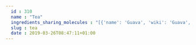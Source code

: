 ```yaml
---
  id : 310
  name : "Tea"
  ingredients_sharing_molecules : "[{'name': 'Guava', 'wiki': 'Guava', 'id': 183, 'category': 'Fruit', 'common_molecules': [89594, 6549, 5280443, 5280598, 13187, 246728, 5367719, 7590, 8908, 7284, 527, 3893, 8094, 638278, 62572, 19602, 6072, 2733294, 5320250, 5363388, 644104, 612, 5280511, 8842, 5280863, 8103, 13144, 4788, 26447, 17525, 5284507, 61020, 247, 8452, 5315892, 643731, 853433, 6054, 6560, 638011, 1889, 15394, 5280445, 17100, 8163, 637566, 240, 33931, 7462, 22386, 5365811, 22873, 8180, 111037, 8130, 65084, 798, 6569, 5281168, 441005, 379, 6561, 5367706, 7165, 10430, 996, 637542, 441484, 22311, 8051, 2969, 5319754, 12097, 7799, 31234, 7976, 107971, 5284639, 10448, 31276, 11463, 338, 7288, 8723, 12756, 11552, 79803, 1110, 6050, 6654, 5280804, 6986, 5318042, 5352438, 31260, 2345, 5352543, 442501, 784, 8857, 263, 439341, 26808, 7150, 5280343, 637775, 638014, 126, 7654, 7847, 446925, 445070, 12367, 768, 7222, 323, 8158, 1183, 5281515, 9862, 5281553, 5281708, 637511, 8914, 19309, 5282707, 8175, 8314, 31253, 6202, 5284503, 802, 957, 72, 61503, 643941, 18827, 999, 5352973, 8499, 439246, 5283349, 244, 16666, 31283, 8768, 5281654, 7362, 8892, 7043, 7710, 14505, 439263, 1130, 7824, 12587, 454, 1549026, 6251, 12020, 878, 5283321, 12180, 444539, 5281, 11005, 6590, 8063, 445639, 14896, 18635, 5281516, 7858, 7501, 10393, 8500, 11509, 180, 650, 6184, 643779, 107, 31289, 5318599, 439533, 11128, 16441, 998]}, {'name': 'Tomato', 'wiki': 'Tomato', 'id': 364, 'category': 'Vegetable Fruit', 'common_molecules': [89594, 6549, 5280443, 6998, 637564, 7460, 5367719, 6054, 17100, 5280598, 527, 8858, 9064, 8094, 5364752, 638278, 1031, 19602, 6072, 2733294, 637775, 5363388, 644104, 612, 5280511, 650, 8103, 13144, 4788, 26447, 7858, 61020, 247, 8452, 5283345, 1549778, 643731, 853433, 72276, 9895, 6560, 638011, 1889, 5283324, 15394, 5280445, 11747, 637566, 240, 33931, 5365811, 16217806, 22873, 5281167, 5372954, 8130, 798, 6569, 5281168, 441005, 7284, 9862, 72277, 379, 6561, 65084, 5281708, 12105, 996, 6184, 637542, 7921, 441484, 31284, 62453, 5275520, 12097, 107971, 5284639, 10448, 1068, 445639, 338, 7288, 8723, 12756, 11552, 79803, 1110, 18554, 6050, 6654, 6986, 460, 5318042, 107905, 31260, 8375, 2345, 5280863, 784, 8857, 263, 335, 10797, 5315892, 7150, 5366074, 5280343, 1549026, 638014, 126, 4133, 998, 7847, 446925, 445070, 768, 8091, 14529, 323, 8158, 1183, 5281515, 7302, 5352876, 637511, 7725, 8175, 8314, 5283349, 65064, 6202, 5284503, 802, 957, 72, 61503, 643941, 18827, 332, 999, 439246, 12020, 8768, 5281654, 7362, 13187, 7710, 14505, 439263, 1130, 7824, 12587, 454, 643820, 6251, 244, 878, 5283321, 12180, 637920, 444539, 5281, 5282108, 11005, 31276, 6590, 8063, 14896, 18635, 14514, 10393, 8500, 11509, 180, 7938, 439341, 643779, 12777, 7711, 107, 439533, 11128, 31289, 7654]}, {'name': 'Cocoa', 'wiki': 'Theobroma_cacao', 'id': 283, 'category': 'Seed', 'common_molecules': [89594, 6549, 5280443, 5280598, 5367719, 6054, 11468, 79803, 5144, 179, 7284, 527, 5429, 9064, 8094, 638278, 1031, 219794, 6072, 637775, 5363388, 644104, 612, 14079, 650, 8103, 13144, 1049, 4788, 26447, 8129, 61020, 247, 26334, 8452, 5315892, 853433, 72276, 6560, 638011, 1889, 15394, 5280445, 11747, 637566, 240, 33931, 62897, 22386, 5365811, 5283329, 7991, 8130, 798, 6569, 7047, 441005, 72277, 10976, 379, 6561, 65084, 7165, 10430, 996, 637542, 7409, 441484, 8051, 2969, 31284, 7002, 32065, 7799, 25915, 7976, 107971, 5284639, 10448, 31276, 338, 8892, 7288, 8723, 12756, 11552, 8635, 1110, 1549025, 18554, 6050, 5280804, 6986, 460, 7410, 5318042, 8027, 36225, 31260, 8375, 2345, 5280863, 5370602, 784, 8857, 439341, 26808, 7150, 31252, 5280343, 1549026, 126, 7344, 998, 19602, 7847, 445070, 768, 27457, 7361, 323, 8158, 1183, 9862, 5281708, 637511, 19309, 22201, 8175, 8314, 31253, 10797, 5284503, 802, 957, 72, 61503, 643941, 18827, 999, 77837, 8499, 14286, 244, 16666, 8768, 26331, 7937, 31283, 7144, 13187, 7710, 111037, 439246, 439263, 3893, 12587, 454, 6251, 878, 637920, 444539, 11005, 6590, 7728, 18635, 7858, 7501, 14296, 10393, 8500, 5280511, 11509, 180, 7938, 8093, 6184, 643779, 7711, 14514, 107, 7362, 439533, 11128, 7654]}, {'name': 'Mango', 'wiki': 'Mango', 'id': 190, 'category': 'Fruit', 'common_molecules': [89594, 6549, 5280443, 5280598, 7460, 5367719, 6054, 8908, 7284, 527, 3893, 9064, 8094, 5364752, 638278, 62572, 19602, 6072, 2733294, 637775, 5363388, 644104, 612, 14079, 650, 5280863, 8103, 13144, 7341, 1049, 4788, 26447, 17525, 12344, 8129, 5319754, 247, 61020, 8452, 24261, 1549778, 643731, 853433, 72276, 9895, 6560, 638011, 1889, 15394, 5280445, 17100, 11747, 637566, 2879, 240, 33931, 7462, 22386, 31283, 8180, 8130, 798, 6569, 5281168, 441005, 72277, 379, 6561, 65084, 996, 637542, 441484, 22311, 8051, 7438, 2969, 62453, 12097, 7799, 107971, 5284639, 10448, 31276, 338, 7288, 8723, 5365049, 12756, 11552, 79803, 1110, 1549025, 6050, 6654, 6986, 460, 8052, 5318042, 5352438, 107905, 31260, 2345, 5352543, 784, 8857, 439341, 5315892, 5365587, 7150, 5366074, 5280343, 1549026, 638014, 126, 7654, 7847, 445070, 768, 7222, 14529, 323, 8158, 1183, 9862, 5281708, 637511, 19309, 8314, 31253, 6184, 6202, 5284503, 802, 180, 72, 61503, 643941, 332, 999, 31245, 439246, 12020, 16666, 8768, 5365811, 7144, 7710, 439263, 1130, 7824, 12587, 454, 8785, 643820, 6251, 244, 878, 5283321, 12180, 637920, 444539, 5281, 11005, 1068, 6590, 14896, 18635, 7858, 6989, 10393, 8500, 5280511, 11509, 65064, 643779, 12777, 107, 7362, 439533, 11128, 31289, 998]}, {'name': 'Apple', 'wiki': 'Apple', 'id': 162, 'category': 'Fruit', 'common_molecules': [89594, 6549, 5280443, 5280598, 8186, 8103, 6054, 8908, 179, 7284, 527, 3893, 284, 9064, 8094, 22873, 638278, 1031, 6072, 2733294, 26447, 8892, 644104, 612, 14079, 650, 24433, 5367719, 13144, 4788, 637775, 17525, 7361, 8129, 61020, 247, 6568, 8452, 853433, 72276, 6560, 638011, 1889, 15394, 5280445, 17100, 126, 11230, 240, 33931, 22386, 5365811, 8025, 8180, 5372954, 7991, 8130, 798, 6569, 5281168, 441005, 61177, 72277, 10976, 379, 6561, 65084, 7165, 10430, 637542, 441484, 2969, 31284, 7002, 62453, 12097, 7799, 107971, 5284639, 10448, 31276, 445639, 338, 68077, 7288, 8723, 12756, 11552, 79803, 1110, 6050, 6654, 5280804, 6986, 7590, 8052, 5318042, 5352438, 107905, 31260, 2345, 5280863, 784, 10393, 263, 439341, 7150, 5366074, 5280343, 1549026, 637566, 11527, 7344, 998, 7847, 445070, 12367, 768, 8091, 14529, 323, 8158, 1183, 9862, 5281708, 637511, 8914, 5282707, 8175, 8314, 65064, 6202, 5284503, 802, 957, 72, 61503, 643941, 332, 999, 439246, 244, 8768, 5281654, 7362, 5363388, 439263, 1130, 7824, 12587, 454, 8785, 5281516, 107, 878, 12180, 444539, 5281, 6590, 8063, 14896, 18635, 7858, 7501, 20083, 8857, 5315892, 5280511, 11509, 180, 8842, 8093, 6184, 643779, 6251, 5318599, 439533, 11128, 12206, 31289, 7654]}]"
  slug : tea
  date : 2019-03-26T08:47:11+01:00
---
```



